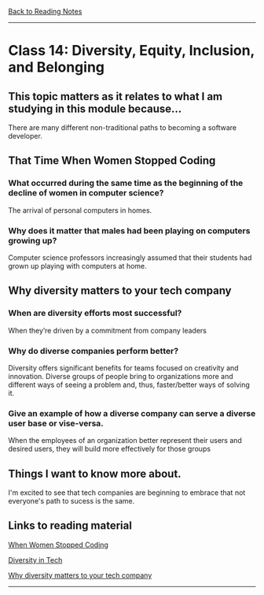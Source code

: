 [Back to Reading Notes](./README.md)

---

# Class 14: Diversity, Equity, Inclusion, and Belonging

## This topic matters as it relates to what I am studying in this module because...

There are many different non-traditional paths to becoming a software developer.

## That Time When Women Stopped Coding

### What occurred during the same time as the beginning of the decline of women in computer science?

The arrival of personal computers in homes.

### Why does it matter that males had been playing on computers growing up?

Computer science professors increasingly assumed that their students had grown up playing with computers at home.

## Why diversity matters to your tech company

### When are diversity efforts most successful?

When they’re driven by a commitment from company leaders

### Why do diverse companies perform better?

Diversity offers significant benefits for teams focused on creativity and innovation.  Diverse groups of people bring to organizations more and different ways of seeing a problem and, thus, faster/better ways of solving it.

### Give an example of how a diverse company can serve a diverse user base or vise-versa.

When the employees of an organization better represent their users and desired users, they will build more effectively for those groups

## Things I want to know more about.

I'm excited to see that tech companies are beginning to embrace that not everyone's path to sucess is the same.

## Links to reading material

[When Women Stopped Coding](https://www.npr.org/sections/money/2014/10/21/357629765/when-women-stopped-coding)

[Diversity in Tech](https://informationisbeautiful.net/visualizations/diversity-in-tech/)

[Why diversity matters to your tech company](https://www.usatoday.com/story/tech/columnist/2015/07/21/why-diversity-matters-your-tech-company/30419871/)

---
